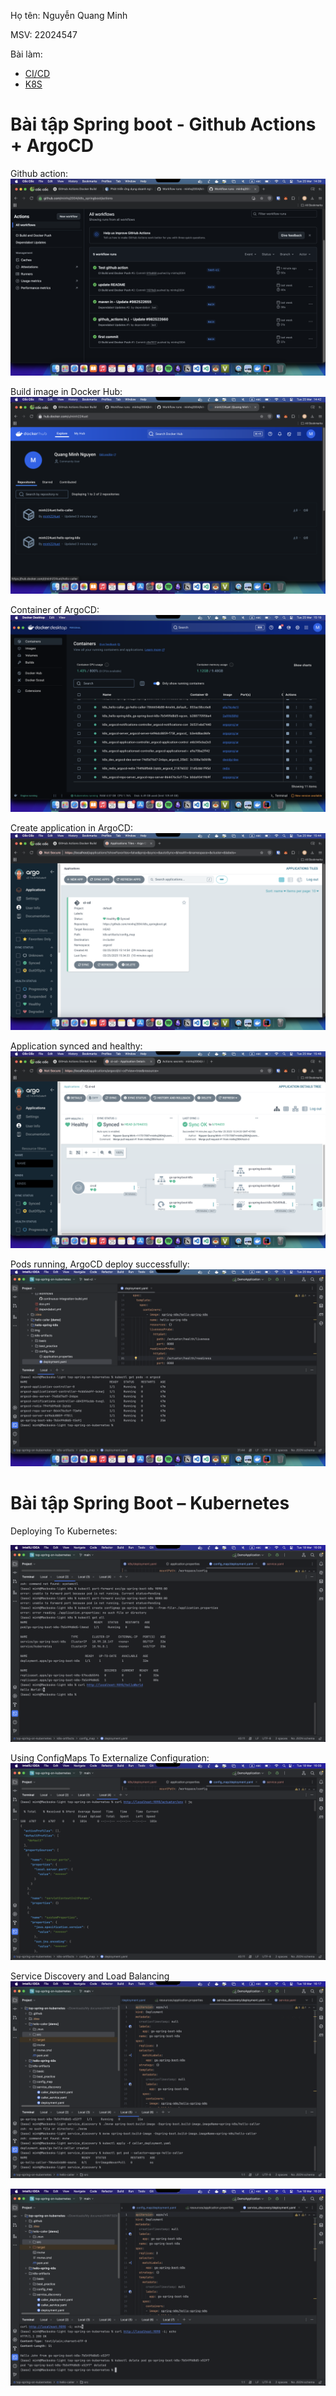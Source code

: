 Họ tên: Nguyễn Quang Minh

MSV: 22024547

Bài làm:
- [CI/CD](#bài-tập-spring-boot---github-actions--argocd)
- [K8S](#bài-tập-spring-boot--kubernetes)

# Bài tập Spring boot - Github Actions + ArgoCD
Github action:
![github-actions.png](img/github-actions.png)

Build image in Docker Hub:
![images.png](img/images.png)

Container of ArgoCD:
![containerArgo.png](img/containerArgo.png)

Create application in ArgoCD: 
![argoCDhome.png](img/argoCDhome.png)

Application synced and healthy:
![argocd.png](img/argocd.png)

Pods running, ArgoCD deploy successfully:
![pod.png](img/pod.png)

# Bài tập Spring Boot – Kubernetes

Deploying To Kubernetes:

![3.png](img/3.png)

Using ConfigMaps To Externalize Configuration:
![4.png](img/4.png)

Service Discovery and Load Balancing
![5.png](img/5.png)

![6.png](img/6.png)